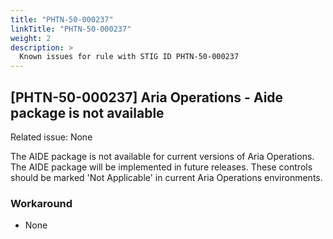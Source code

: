 ```yaml
---
title: "PHTN-50-000237"
linkTitle: "PHTN-50-000237"
weight: 2
description: >
  Known issues for rule with STIG ID PHTN-50-000237
---
```

## [PHTN-50-000237] Aria Operations - Aide package is not available
Related issue: None

The AIDE package is not available for current versions of Aria Operations. The AIDE package will be implemented in future releases. These controls should be marked 'Not Applicable' in current Aria Operations environments.

### Workaround
- None
